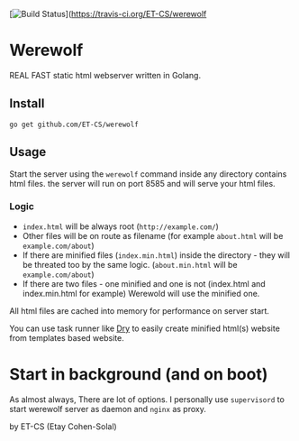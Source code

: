 [![Build Status](https://travis-ci.org/ET-CS/werewolf.svg?branch=master)](https://travis-ci.org/ET-CS/werewolf

Werewolf
========

REAL FAST static html webserver written in Golang.

## Install

```go get github.com/ET-CS/werewolf```

## Usage

Start the server using the `werewolf` command inside any directory contains html files.
the server will run on port 8585 and will serve your html files.

### Logic

* `index.html` will be always root (`http://example.com/`)
* Other files will be on route as filename (for example `about.html` will be `example.com/about`)
* If there are minified files (`index.min.html`) inside the directory - they will be threated too by the same logic. (`about.min.html` will be `example.com/about`)
* If there are two files - one minified and one is not (index.html and index.min.html for example) Werewold will use the minified one.

All html files are cached into memory for performance on server start.

You can use task runner like [Dry](https://github.com/ET-CS/dry) to easily create minified html(s) website from templates based website.

# Start in background (and on boot)

As almost always, There are lot of options.
I personally use `supervisord` to start werewolf server as daemon and `nginx` as proxy.

by ET-CS (Etay Cohen-Solal)